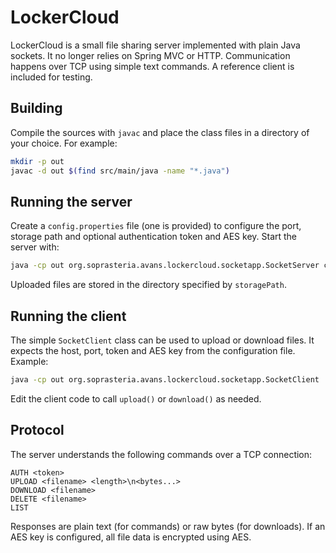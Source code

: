 # LockerCloud

LockerCloud is a small file sharing server implemented with plain Java sockets. It no longer relies on Spring MVC or HTTP. Communication happens over TCP using simple text commands. A reference client is included for testing.

## Building

Compile the sources with `javac` and place the class files in a directory of your choice. For example:

```bash
mkdir -p out
javac -d out $(find src/main/java -name "*.java")
```

## Running the server

Create a `config.properties` file (one is provided) to configure the port, storage path and optional authentication token and AES key. Start the server with:

```bash
java -cp out org.soprasteria.avans.lockercloud.socketapp.SocketServer config.properties
```

Uploaded files are stored in the directory specified by `storagePath`.

## Running the client

The simple `SocketClient` class can be used to upload or download files. It expects the host, port, token and AES key from the configuration file. Example:

```bash
java -cp out org.soprasteria.avans.lockercloud.socketapp.SocketClient
```

Edit the client code to call `upload()` or `download()` as needed.

## Protocol

The server understands the following commands over a TCP connection:

```
AUTH <token>
UPLOAD <filename> <length>\n<bytes...>
DOWNLOAD <filename>
DELETE <filename>
LIST
```

Responses are plain text (for commands) or raw bytes (for downloads). If an AES key is configured, all file data is encrypted using AES.

